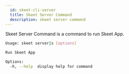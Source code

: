 ```yaml
---
  id: skeet-cli-server
  title: Skeet Server Command
  description: skeet server command
---
```


Skeet Server Command is a command to run Skeet App.

```bash
Usage: skeet server|s [options]

Run Skeet App

Options:
  -h, --help  display help for command
```
